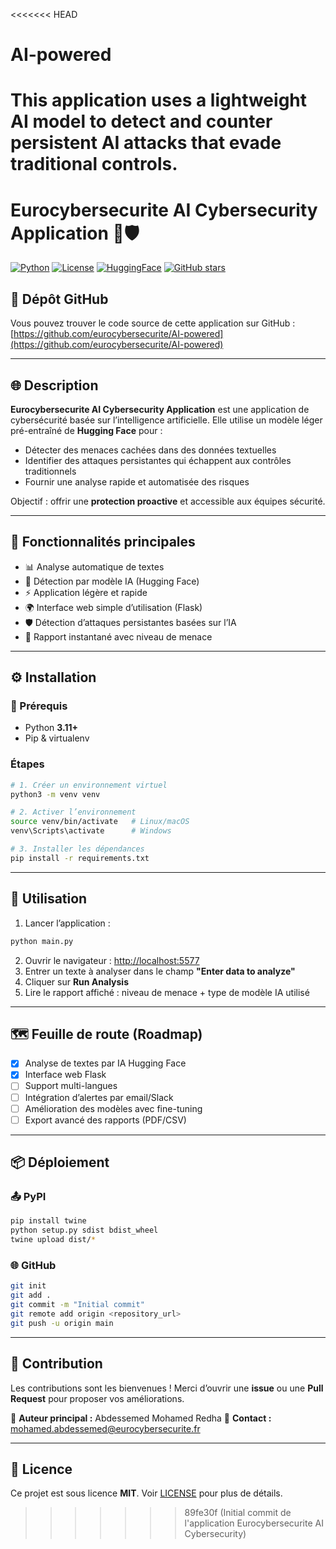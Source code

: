 <<<<<<< HEAD
# AI-powered
This application uses a lightweight AI model to detect and counter persistent AI attacks that evade traditional controls.
=======
# Eurocybersecurite AI Cybersecurity Application 🤖🛡️

[![Python](https://img.shields.io/badge/Python-3.11+-blue.svg)](https://www.python.org/)
[![License](https://img.shields.io/badge/License-MIT-green.svg)](LICENSE)
[![HuggingFace](https://img.shields.io/badge/Model-HuggingFace-yellow.svg)](https://huggingface.co/)
[![GitHub stars](https://img.shields.io/github/stars/eurocybersecurite/AI-powered.svg)](https://github.com/eurocybersecurite/AI-powered/stargazers)

## 🔗 Dépôt GitHub

Vous pouvez trouver le code source de cette application sur GitHub : [https://github.com/eurocybersecurite/AI-powered](https://github.com/eurocybersecurite/AI-powered)

---

## 🌐 Description

**Eurocybersecurite AI Cybersecurity Application** est une application de cybersécurité basée sur l’intelligence artificielle.
Elle utilise un modèle léger pré-entraîné de **Hugging Face** pour :

* Détecter des menaces cachées dans des données textuelles
* Identifier des attaques persistantes qui échappent aux contrôles traditionnels
* Fournir une analyse rapide et automatisée des risques

Objectif : offrir une **protection proactive** et accessible aux équipes sécurité.

---

## 🔧 Fonctionnalités principales

* 📊 Analyse automatique de textes
* 🤖 Détection par modèle IA (Hugging Face)
* ⚡ Application légère et rapide
* 🌍 Interface web simple d’utilisation (Flask)
* 🛡️ Détection d’attaques persistantes basées sur l’IA
* 📑 Rapport instantané avec niveau de menace

---

## ⚙️ Installation

### 🔧 Prérequis

* Python **3.11+**
* Pip & virtualenv

### Étapes

```bash
# 1. Créer un environnement virtuel
python3 -m venv venv

# 2. Activer l’environnement
source venv/bin/activate   # Linux/macOS
venv\Scripts\activate      # Windows

# 3. Installer les dépendances
pip install -r requirements.txt
```

---

## 🚀 Utilisation

1. Lancer l’application :

```bash
python main.py
```

2. Ouvrir le navigateur : [http://localhost:5577](http://localhost:5577)
3. Entrer un texte à analyser dans le champ **"Enter data to analyze"**
4. Cliquer sur **Run Analysis**
5. Lire le rapport affiché : niveau de menace + type de modèle IA utilisé

---

## 🗺️ Feuille de route (Roadmap)

* [x] Analyse de textes par IA Hugging Face
* [x] Interface web Flask
* [ ] Support multi-langues
* [ ] Intégration d’alertes par email/Slack
* [ ] Amélioration des modèles avec fine-tuning
* [ ] Export avancé des rapports (PDF/CSV)

---

## 📦 Déploiement

### 📤 PyPI

```bash
pip install twine
python setup.py sdist bdist_wheel
twine upload dist/*
```

### 🌐 GitHub

```bash
git init
git add .
git commit -m "Initial commit"
git remote add origin <repository_url>
git push -u origin main
```

---

## 🤝 Contribution

Les contributions sont les bienvenues !
Merci d’ouvrir une **issue** ou une **Pull Request** pour proposer vos améliorations.

👤 **Auteur principal :** Abdessemed Mohamed Redha
📧 **Contact :** [mohamed.abdessemed@eurocybersecurite.fr](mailto:abdessemed.mohamed@eurocybersecurite.fr)

---

## 📜 Licence

Ce projet est sous licence **MIT**.
Voir [LICENSE](LICENSE) pour plus de détails.
>>>>>>> 89fe30f (Initial commit de l'application Eurocybersecurite AI Cybersecurity)
